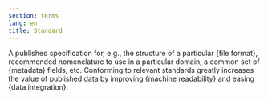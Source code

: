 ```yaml
---
section: terms
lang: en
title: Standard
---
```


A published specification for, e.g., the structure of a particular {file format}, recommended nomenclature to use in a particular domain, a common set of {metadata} fields, etc. Conforming to relevant standards greatly increases the value of published data by improving {machine readability} and easing {data integration}.